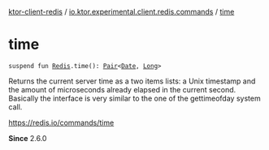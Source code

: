 [ktor-client-redis](../index.md) / [io.ktor.experimental.client.redis.commands](index.md) / [time](./time.md)

# time

`suspend fun `[`Redis`](../io.ktor.experimental.client.redis/-redis/index.md)`.time(): `[`Pair`](https://kotlinlang.org/api/latest/jvm/stdlib/kotlin/-pair/index.html)`<`[`Date`](http://docs.oracle.com/javase/6/docs/api/java/util/Date.html)`, `[`Long`](https://kotlinlang.org/api/latest/jvm/stdlib/kotlin/-long/index.html)`>`

Returns the current server time as a two items lists: a Unix timestamp and the
amount of microseconds already elapsed in the current second.
Basically the interface is very similar to the one of the gettimeofday system call.

https://redis.io/commands/time

**Since**
2.6.0

